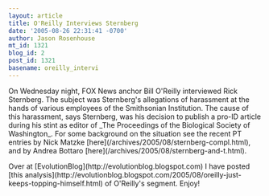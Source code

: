 ```yaml
---
layout: article
title: O'Reilly Interviews Sternberg
date: '2005-08-26 22:31:41 -0700'
author: Jason Rosenhouse
mt_id: 1321
blog_id: 2
post_id: 1321
basename: oreilly_intervi
---
```

<p>On Wednesday night, FOX News anchor Bill O'Reilly interviewed Rick Sternberg.  The subject was Sternberg's allegations of harassment at the hands of various employees of the Smithsonian Institution.  The cause of this harassment, says Sternberg, was his decision to publish a pro-ID article during his stint as editor of _The Proceedings of the Biological Society of Washington_.  For some background on the situation see the recent PT entries by Nick Matzke [here](/archives/2005/08/sternberg-compl.html), and by Andrea Bottaro [here](/archives/2005/08/sternberg-and-t.html).</p>

<p>Over at [EvolutionBlog](http://evolutionblog.blogspot.com) I have posted [this analysis](http://evolutionblog.blogspot.com/2005/08/oreilly-just-keeps-topping-himself.html) of O'Reilly's segment.  Enjoy!</p>
